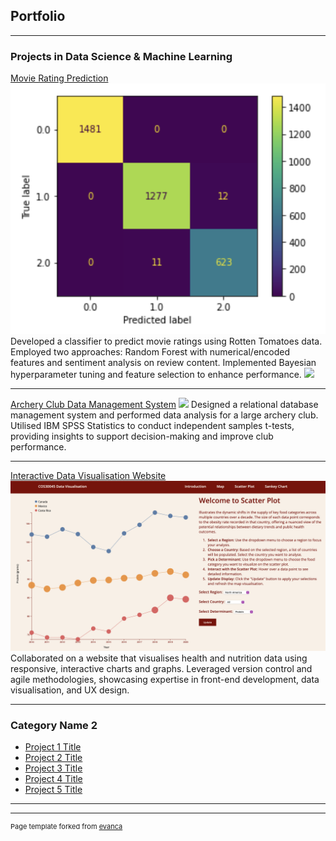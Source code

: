 ## Portfolio

---

### Projects in Data Science & Machine Learning

[Movie Rating Prediction](https://drive.google.com/file/d/1N-3p2eIWgbVqVOzvXjhUCwJ6jh_lpR1w/view?usp=share_link)
<img src="images/movie.png?raw=true"/>
Developed a classifier to predict movie ratings using Rotten Tomatoes data. Employed two approaches: Random Forest with numerical/encoded features and sentiment analysis on review content. Implemented Bayesian hyperparameter tuning and feature selection to enhance performance.
[![](https://img.shields.io/badge/Python-white?logo=Python)](#)

---
[Archery Club Data Management System](https://github.com/nhtanhdang/Club-Management-System)
<img src="images/dummy_thumbnail.jpg?raw=true"/>
Designed a relational database management system and performed data analysis for a large archery club. Utilised IBM SPSS Statistics to conduct independent samples t-tests, providing insights to support decision-making and improve club performance.

---
[Interactive Data Visualisation Website](https://nhtanhdang.github.io/Data-Visualisation-Website/)
<img src="images/scatter.png?raw=true"/>
Collaborated on a website that visualises health and nutrition data using responsive, interactive charts and graphs. Leveraged version control and agile methodologies, showcasing expertise in front-end development, data visualisation, and UX design.

---

### Category Name 2

- [Project 1 Title](http://example.com/)
- [Project 2 Title](http://example.com/)
- [Project 3 Title](http://example.com/)
- [Project 4 Title](http://example.com/)
- [Project 5 Title](http://example.com/)

---




---
<p style="font-size:11px">Page template forked from <a href="https://github.com/evanca/quick-portfolio">evanca</a></p>
<!-- Remove above link if you don't want to attibute -->
